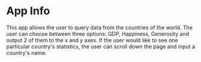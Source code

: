 # App Info
This app allows the user to query data from the countries of the world. The user can choose between three options: GDP, Happiness, Generosity and output 2 of them
to the x and y axes. If the user would like to see one particular country's statistics, the user can scroll down the page and input a country's name.
